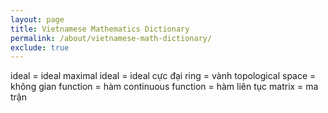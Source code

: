 ```yaml
---
layout: page
title: Vietnamese Mathematics Dictionary
permalink: /about/vietnamese-math-dictionary/
exclude: true
---
```


ideal = ideal
maximal ideal = ideal cực đại
ring = vành
topological space = không gian
function = hàm
continuous function = hàm liên tục
matrix = ma trận
